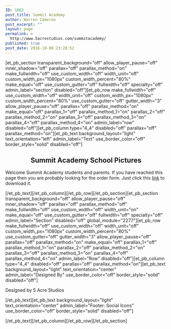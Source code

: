 ```yaml
---
ID: 1862
post_title: Summit Academy
author: Warren Cameron
post_excerpt: ""
layout: page
permalink: >
  http://www.5acrestudios.com/summitacademy/
published: true
post_date: 2016-10-06 23:28:52
---
```

[et_pb_section transparent_background="off" allow_player_pause="off" inner_shadow="off" parallax="off" parallax_method="on" make_fullwidth="off" use_custom_width="off" width_unit="off" custom_width_px="1080px" custom_width_percent="80%" make_equal="off" use_custom_gutter="off" fullwidth="off" specialty="off" admin_label="section" disabled="off"][et_pb_row make_fullwidth="off" use_custom_width="off" width_unit="off" custom_width_px="1080px" custom_width_percent="80%" use_custom_gutter="off" gutter_width="3" allow_player_pause="off" parallax="off" parallax_method="on" make_equal="off" parallax_1="off" parallax_method_1="on" parallax_2="off" parallax_method_2="on" parallax_3="off" parallax_method_3="on" parallax_4="off" parallax_method_4="on" admin_label="row" disabled="off"][et_pb_column type="4_4" disabled="off" parallax="off" parallax_method="on"][et_pb_text background_layout="light" text_orientation="left" admin_label="Text" use_border_color="off" border_style="solid" disabled="off"]<h2 style="text-align: center;"><strong>Summit Academy School Pictures</strong></h2>
<p></p>
<p style="text-align: left;">Welcome Summit Academy students and parents. If you have reached this page then you are probably looking for the order form. Just click this <a href="../wp-content/uploads/2018/10/Summit-Academy-Portrait-Order-Form.pdf" target="_blank" rel="noopener">link</a> to download it.</p>
<p></p>
<p style="text-align: left;" class="et-fb-mce-line-break-holder"></p>[/et_pb_text][/et_pb_column][/et_pb_row][/et_pb_section][et_pb_section transparent_background="off" allow_player_pause="off" inner_shadow="off" parallax="off" parallax_method="off" make_fullwidth="off" use_custom_width="off" width_unit="on" make_equal="off" use_custom_gutter="off" fullwidth="off" specialty="off" admin_label="Section" disabled="off" global_module="2277"][et_pb_row make_fullwidth="off" use_custom_width="off" width_unit="off" custom_width_px="1080px" custom_width_percent="80%" use_custom_gutter="off" gutter_width="3" allow_player_pause="off" parallax="off" parallax_method="on" make_equal="off" parallax_1="off" parallax_method_1="on" parallax_2="off" parallax_method_2="on" parallax_3="off" parallax_method_3="on" parallax_4="off" parallax_method_4="on" admin_label="Row" disabled="off"][et_pb_column type="4_4" disabled="off" parallax="off" parallax_method="on"][et_pb_text background_layout="light" text_orientation="center" admin_label="Designed By" use_border_color="off" border_style="solid" disabled="off"]

Designed by 5 Acre Studios

[/et_pb_text][et_pb_text background_layout="light" text_orientation="center" admin_label="Footer: Social Icons" use_border_color="off" border_style="solid" disabled="off"]

<a style="color: #737373;" href="https://facebook.com/5acrestudios"><span class="divi-facebook-2"></span></a><a style="color: #737373;" href="http://instagram.com/5acrestudios"><span class="divi-instagram-2"></span></a><a style="color: #737373;" href="http://twitter.com/5acrestudios"><span class="divi-twitter-2"></span></a><a style="color: #737373;" href="http://youtube.com/user/5acrestudios"><span class="divi-youtube-2"></span></a>

[/et_pb_text][/et_pb_column][/et_pb_row][/et_pb_section]